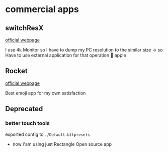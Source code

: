 # commercial apps



## switchResX

[official webpage](https://www.madrau.com/)

I use 4k Monitor so I have to dump my PC resolution to the similar size -> so Have to use external application for that operation :facepalm: apple

## Rocket 

[official webpage](https://matthewpalmer.net/rocket/)

Best emoji app for my own satisfaction

## Deprecated

### better touch tools
exported config to `./Default.bttpresets`
- now i'am using just Rectangle Open source app